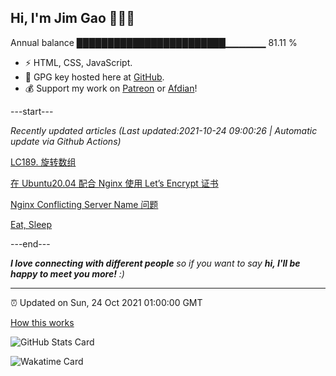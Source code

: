 
<h2>Hi, I'm Jim Gao 👋👨‍💻</h2>

Annual balance    ████████████████████████▁▁▁▁▁▁   81.11 %

- ⚡ HTML, CSS, JavaScript.
- 🔑 GPG key hosted here at [GitHub](https://github.com/tianheg.gpg).
- 💰 Support my work on [Patreon](https://www.patreon.com/tianheg) or [Afdian](https://afdian.net/@tianheg)!

---start---

*Recently updated articles (Last updated:2021-10-24 09:00:26 | Automatic update via Github Actions)*

[LC189. 旋转数组](https://blog.yidajiabei.xyz/posts/lc-189-rotate-array/)

[在 Ubuntu20.04 配合 Nginx 使用 Let’s Encrypt 证书](https://blog.yidajiabei.xyz/posts/install-letsencrypt-with-nginx-on-ubuntu20.04/)

[Nginx Conflicting Server Name 问题](https://blog.yidajiabei.xyz/posts/nginx-conflicting-server-name/)

[Eat, Sleep](https://blog.yidajiabei.xyz/en/posts/eat-sleep/)

---end---

<em><b>I love connecting with different people</b> so if you want to say <b>hi, I'll be happy to meet you more!</b> :)</em>

---

⏰ Updated on Sun, 24 Oct 2021 01:00:00 GMT

[How this works](https://github.com/tianheg/tianheg/issues/1)

![GitHub Stats Card](https://tianheg-readme-stats.vercel.app/api?username=tianheg&show_icons=true)

![Wakatime Card](https://tianheg-readme-stats.vercel.app/api/wakatime?username=tianheg&layout=compact)
